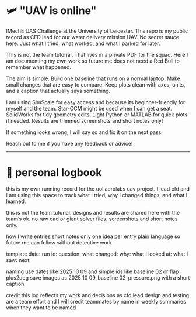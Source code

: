 # 🛩️ "UAV is online"

IMechE UAS Challenge at the University of Leicester. This repo is my public record as CFD lead for our water delivery mission UAV. No secret sauce here. Just what I tried, what worked, and what I parked for later.

This is not the team tutorial. That lives in a private PDF for the squad. Here I am documenting my own work so future me does not need a Red Bull to remember what happened.

The aim is simple. Build one baseline that runs on a normal laptop. Make small changes that are easy to compare. Keep plots clean with axes, units, and a caption that actually says something.

I am using SimScale for easy access and because its beginner-friendly for myself and the team. Star-CCM might be used when I can get a seat. SolidWorks for tidy geometry edits. Light Python or MATLAB for quick plots if needed. Results are trimmed screenshots and short notes only!

If something looks wrong, I will say so and fix it on the next pass.

Reach out to me if you have any feedback or advice! 

---
# 📓 personal logbook

this is my own running record for the uol aerolabs uav project. I lead cfd and I am using this space to track what I tried, why I changed things, and what I learned.

this is not the team tutorial. designs and results are shared here with the team’s ok. no raw cad or giant solver files. screenshots and short notes only.

how I write entries
short notes only
one idea per entry
plain language so future me can follow without detective work

template
date:
run id:
question:
what changed:
why:
what I looked at:
what I saw:
next:

naming
use dates like 2025 10 09 and simple ids like baseline 02 or flap plus2deg
save images as 2025 10 09_baseline 02_pressure.png with a short caption

credit
this log reflects my work and decisions as cfd lead
design and testing are a team effort and I will credit teammates by name in weekly summaries when they want to be named
```0
